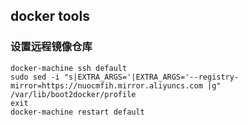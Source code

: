 ## docker tools

### 设置远程镜像仓库
	docker-machine ssh default 
	sudo sed -i "s|EXTRA_ARGS='|EXTRA_ARGS='--registry-mirror=https://nuocmfih.mirror.aliyuncs.com |g" /var/lib/boot2docker/profile 
	exit
	docker-machine restart default